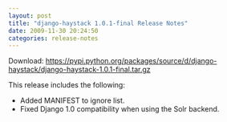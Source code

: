 ```yaml
---
layout: post
title: "django-haystack 1.0.1-final Release Notes"
date: 2009-11-30 20:24:50
categories: release-notes
---
```


Download: <https://pypi.python.org/packages/source/d/django-haystack/django-haystack-1.0.1-final.tar.gz>

This release includes the following:

* Added MANIFEST to ignore list.
* Fixed Django 1.0 compatibility when using the Solr backend.
